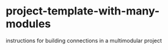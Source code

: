 # project-template-with-many-modules
instructions for building connections in a multimodular project
